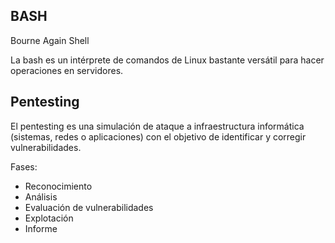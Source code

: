 ## BASH 

Bourne Again Shell

La bash es un intérprete de comandos de Linux bastante versátil para hacer operaciones en servidores.

## Pentesting

El pentesting es una simulación de ataque a infraestructura informática (sistemas, redes o aplicaciones) con el objetivo de identificar y corregir vulnerabilidades.

Fases:

- Reconocimiento
- Análisis
- Evaluación de vulnerabilidades
- Explotación
- Informe


